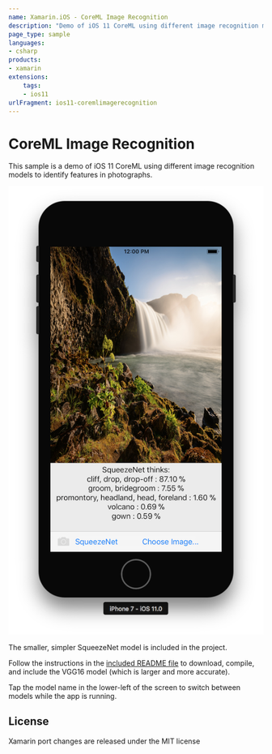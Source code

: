 ```yaml
---
name: Xamarin.iOS - CoreML Image Recognition
description: "Demo of iOS 11 CoreML using different image recognition models to identify features in photographs. The smaller, simpler... (iOS11)"
page_type: sample
languages:
- csharp
products:
- xamarin
extensions:
    tags:
    - ios11
urlFragment: ios11-coremlimagerecognition
---
```

# CoreML Image Recognition

This sample is a demo of iOS 11 CoreML using different image recognition models to identify features in photographs.

![CoreML model identifying features in a photo](Screenshots/01.png)

The smaller, simpler SqueezeNet model is included in the project.

Follow the instructions in the [included README file](https://github.com/xamarin/ios-samples/blob/master/ios11/CoreMLImageRecognition/CoreMLImageRecognition/README.md) to download, compile, and include the VGG16 model (which is larger and more accurate).

Tap the model name in the lower-left of the screen to switch between models while the app is running.

## License

Xamarin port changes are released under the MIT license
